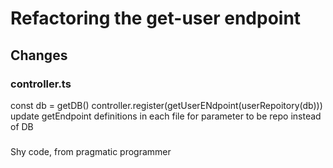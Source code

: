 
# Refactoring the get-user endpoint

## Changes

### controller.ts
const db = getDB()
controller.register(getUserENdpoint(userRepoitory(db)))
update getEndpoint definitions in each file for parameter to be repo instead of DB

### 

Shy code, from pragmatic programmer
